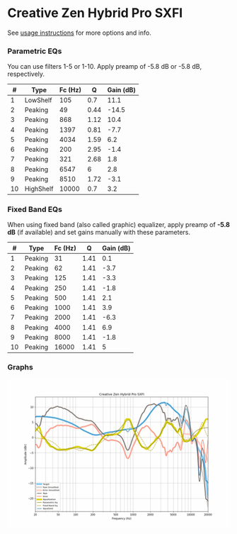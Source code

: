 # Creative Zen Hybrid Pro SXFI
See [usage instructions](https://github.com/jaakkopasanen/AutoEq#usage) for more options and info.

### Parametric EQs
You can use filters 1-5 or 1-10. Apply preamp of -5.8 dB or -5.8 dB, respectively.

|   # | Type      |   Fc (Hz) |    Q |   Gain (dB) |
|-----|-----------|-----------|------|-------------|
|   1 | LowShelf  |       105 | 0.7  |        11.1 |
|   2 | Peaking   |        49 | 0.44 |       -14.5 |
|   3 | Peaking   |       868 | 1.12 |        10.4 |
|   4 | Peaking   |      1397 | 0.81 |        -7.7 |
|   5 | Peaking   |      4034 | 1.59 |         6.2 |
|   6 | Peaking   |       200 | 2.95 |        -1.4 |
|   7 | Peaking   |       321 | 2.68 |         1.8 |
|   8 | Peaking   |      6547 | 6    |         2.8 |
|   9 | Peaking   |      8510 | 1.72 |        -3.1 |
|  10 | HighShelf |     10000 | 0.7  |         3.2 |

### Fixed Band EQs
When using fixed band (also called graphic) equalizer, apply preamp of **-5.8 dB** (if available) and set gains manually with these parameters.

|   # | Type    |   Fc (Hz) |    Q |   Gain (dB) |
|-----|---------|-----------|------|-------------|
|   1 | Peaking |        31 | 1.41 |         0.1 |
|   2 | Peaking |        62 | 1.41 |        -3.7 |
|   3 | Peaking |       125 | 1.41 |        -3.3 |
|   4 | Peaking |       250 | 1.41 |        -1.8 |
|   5 | Peaking |       500 | 1.41 |         2.1 |
|   6 | Peaking |      1000 | 1.41 |         3.9 |
|   7 | Peaking |      2000 | 1.41 |        -6.3 |
|   8 | Peaking |      4000 | 1.41 |         6.9 |
|   9 | Peaking |      8000 | 1.41 |        -1.8 |
|  10 | Peaking |     16000 | 1.41 |         5   |

### Graphs
![](./Creative%20Zen%20Hybrid%20Pro%20SXFI.png)

